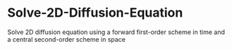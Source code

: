 # Solve-2D-Diffusion-Equation
Solve 2D diffusion equation using a forward first-order scheme in time and a central second-order scheme in space
